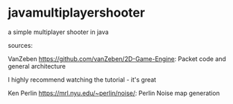 # javamultiplayershooter
a simple multiplayer shooter in java

sources:

VanZeben https://github.com/vanZeben/2D-Game-Engine:
  Packet code and general architecture
  
  I highly recommend watching the tutorial - it's great
  
Ken Perlin https://mrl.nyu.edu/~perlin/noise/:
  Perlin Noise map generation
